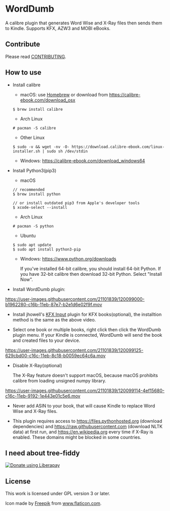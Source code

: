 # WordDumb

A calibre plugin that generates Word Wise and X-Ray files then sends them to Kindle. Supports KFX, AZW3 and MOBI eBooks.

## Contribute

Please read [CONTRIBUTING](./docs/CONTRIBUTING.md).

## How to use

- Install calibre

  - macOS: use [Homebrew](https://brew.sh) or download from https://calibre-ebook.com/download_osx

  ```
  $ brew install calibre
  ```

  - Arch Linux

  ```
  # pacman -S calibre
  ```

  - Other Linux

  ```
  $ sudo -v && wget -nv -O- https://download.calibre-ebook.com/linux-installer.sh | sudo sh /dev/stdin
  ```

  - Windows: https://calibre-ebook.com/download_windows64

- Install Python3(pip3)

  - macOS

  ```
  // recommended
  $ brew install python

  // or install outdated pip3 from Apple's developer tools
  $ xcode-select --install
  ```

  - Arch Linux

  ```
  # pacman -S python
  ```

  - Ubuntu

  ```
  $ sudo apt update
  $ sudo apt install python3-pip
  ```

  - Windows: https://www.python.org/downloads

    If you've installed 64-bit calibre, you should install 64-bit Python. If you have 32-bit calibre then download 32-bit Python. Select "Install Now".

- Install WordDumb plugin:

https://user-images.githubusercontent.com/21101839/120099000-b1962280-c16b-11eb-87e7-b2e1d6e02f9f.mov

- Install jhowell's [KFX Input](https://www.mobileread.com/forums/showthread.php?t=291290) plugin for KFX books(optional), the installtion method is the same as the above video.

- Select one book or multiple books, right click then click the WordDumb plugin menu. If your Kindle is connected, WordDumb will send the book and created files to your device.

https://user-images.githubusercontent.com/21101839/120099125-629cbd00-c16c-11eb-8c18-b0059ec64c6a.mov

- Disable X-Ray(optional)

    The X-Ray feature doesn't support macOS, because macOS prohibits calibre from loading unsigned numpy library.

https://user-images.githubusercontent.com/21101839/120099114-4ef15680-c16c-11eb-9192-1e443e01c5e6.mov

- Never add ASIN to your book, that will cause Kindle to replace Word Wise and X-Ray files.

- This plugin requires access to https://files.pythonhosted.org (download dependencies) and https://raw.githubusercontent.com (download NLTK data) at first run, and https://en.wikipedia.org every time if X-Ray is enabled. These domains might be blocked in some countries.

## I need about tree-fiddy

<a href="https://liberapay.com/xxyzz/donate"><img alt="Donate using Liberapay" src="https://liberapay.com/assets/widgets/donate.svg"></a>

## License

This work is licensed under GPL version 3 or later.

Icon made by <a href="https://www.flaticon.com/authors/freepik" title="Freepik">Freepik</a> from <a href="https://www.flaticon.com/" title="Flaticon">www.flaticon.com</a>.
